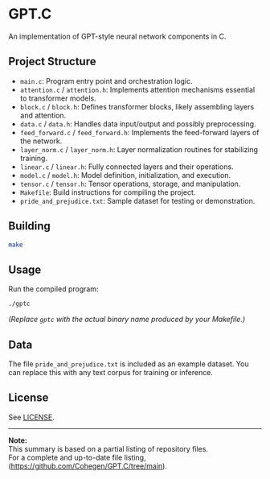 # GPT.C

An implementation of GPT-style neural network components in C.

## Project Structure

- `main.c`: Program entry point and orchestration logic.
- `attention.c` / `attention.h`: Implements attention mechanisms essential to transformer models.
- `block.c` / `block.h`: Defines transformer blocks, likely assembling layers and attention.
- `data.c` / `data.h`: Handles data input/output and possibly preprocessing.
- `feed_forward.c` / `feed_forward.h`: Implements the feed-forward layers of the network.
- `layer_norm.c` / `layer_norm.h`: Layer normalization routines for stabilizing training.
- `linear.c` / `linear.h`: Fully connected layers and their operations.
- `model.c` / `model.h`: Model definition, initialization, and execution.
- `tensor.c` / `tensor.h`: Tensor operations, storage, and manipulation.
- `Makefile`: Build instructions for compiling the project.
- `pride_and_prejudice.txt`: Sample dataset for testing or demonstration.

## Building

```sh
make
```

## Usage

Run the compiled program:

```sh
./gptc
```

*(Replace `gptc` with the actual binary name produced by your Makefile.)*

## Data

The file `pride_and_prejudice.txt` is included as an example dataset. You can replace this with any text corpus for training or inference.



## License

See [LICENSE](LICENSE).

---

**Note:**  
This summary is based on a partial listing of repository files.  
For a complete and up-to-date file listing, (https://github.com/Cohegen/GPT.C/tree/main).
